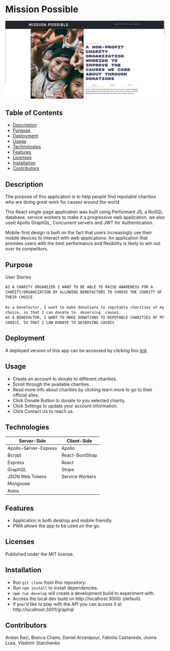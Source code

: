 # Mission Possible

![App preview](./client/public/assets/img/screenshot.png)

## Table of Contents

- [Description](#description)
- [Purpose](#purpose)
- [Deployment](#deployment)
- [Usage](#usage)
- [Technologies](#technologies)
- [Features](#features)
- [Licenses ](#licenses)
- [Installation](#installation)
- [Contributors](#contributors)

## Description

The purpose of this application is to help people find reputable charities who are doing great work for causes around the world.

This React single-page application was built using Performant JS, a NoSQL database, service workers to make it a progressive web application, we also used Apollo GraphQL, Concurrent servers and JWT for Authentication.

Mobile-first design is built on the fact that users increasingly use their mobile devices to interact with web applications. An application that provides users with the best performance and flexibility is likely to win out over its competitors.

## Purpose

User Stories

```
AS A CHARITY ORGANIZER I WANT TO BE ABLE TO RAISE AWARENESS FOR A CHARITY/ORGANIZATION BY ALLOWING BENEFACTORS TO CHOOSE THE CHARITY OF THEIR CHOICE

As a benefactor, I want to make donations to reputable charities of my choice, so that I can donate to  deserving  causes.
AS A BENEFACTOR, I WANT TO MAKE DONATIONS TO REPUTABLE CHARITIES OF MY CHOICE, SO THAT I CAN DONATE TO DESERVING CAUSES

```

## Deployment

A deployed version of this app can be accessed by clicking this [link](https://glacial-cliffs-90348.herokuapp.com/)

## Usage

- Create an account to donate to different charities.
- Scroll through the available charities.
- Read more info about charities by clicking learn more to go to their official sites.
- Click Donate Button to donate to you selected charity.
- Click Settings to update your account information.
- Click Contact Us to reach us.

## Technologies

| Server-Side           | Client-Side     |
| --------------------- | --------------- |
| Apollo-Server-Express | Apollo          |
| Bcrypt                | React-BootStrap |
| Express               | React           |
| GraphQL               | Stripe          |
| JSON Web Tokens       | Service Workers |
| Mongoose              |                 |
| Axios                 |                 |

## Features

- Application is both desktop and mobile friendly.
- PWA allows the app to be used on the go.

## Licenses

Published under the MIT license.

## Installation

- Run `git clone` from this repository:
- Run `npm install` to install dependencies.
- `npm run develop` will create a development build to experiment with.
- Access the local dev build on http://localhost:3000/ (default).
- If you'd like to play with the API you can access it at http://localhost:3001/graphql

## Contributors

Arslan Razi, Bianca Chami, Daniel Arzanipour, Fabiola Castaneda, Joona Lusa, Vladimir Starchenko
